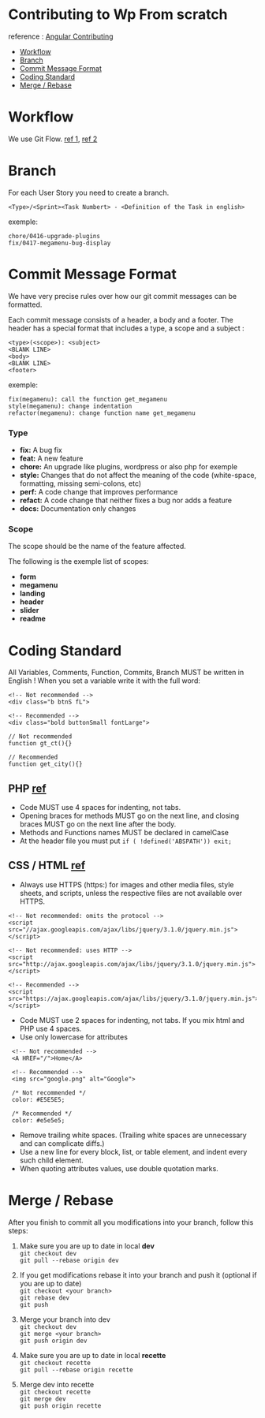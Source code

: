 # Contributing to Wp From scratch
reference : [Angular Contributing](https://github.com/angular/angular/blob/22b96b9/CONTRIBUTING.md)

 - [Workflow](#wk)
 - [Branch](#branch)
 - [Commit Message Format](#cmf)
 - [Coding Standard](#cs)
 - [Merge / Rebase](#mr)


# <a name="wk"></a> Workflow
We use Git Flow. [ref 1](https://www.supinfo.com/articles/single/4192-utiliser-gitflow), [ref 2](https://jp-lambert.me/git-gitflow-et-lint%C3%A9gration-continue-pour-les-nuls-a0b2f0b7c788)


# <a name="branch"></a> Branch
For each User Story you need to create a branch.

```
<Type>/<Sprint><Task Numbert> - <Definition of the Task in english>
```

exemple:

```
chore/0416-upgrade-plugins
fix/0417-megamenu-bug-display
```

# <a name="cmf"></a> Commit Message Format

We have very precise rules over how our git commit messages can be formatted.

Each commit message consists of a header, a body and a footer. The header has a special format that includes a type, a scope and a subject :

```
<type>(<scope>): <subject>
<BLANK LINE>
<body>
<BLANK LINE>
<footer>
```

exemple:

```
fix(megamenu): call the function get_megamenu
style(megamenu): change indentation
refactor(megamenu): change function name get_megamenu
```

### Type

* **fix:** A bug fix
* **feat:** A new feature
* **chore:** An upgrade like plugins, wordpress or also php for exemple
* **style:** Changes that do not affect the meaning of the code (white-space, formatting, missing semi-colons, etc)
* **perf:** A code change that improves performance
* **refact:** A code change that neither fixes a bug nor adds a feature
* **docs:** Documentation only changes

### Scope

The scope should be the name of the feature affected.

The following is the exemple list of scopes:
 * **form**
 * **megamenu**
 * **landing**
 * **header**
 * **slider**
 * **readme**

# <a name="cs"></a> Coding Standard

All Variables, Comments, Function, Commits, Branch MUST be written in English !
When you set a variable write it with the full word:

```
<!-- Not recommended -->
<div class="b btnS fL">

<!-- Recommended -->
<div class="bold buttonSmall fontLarge">

// Not recommended
function gt_ct(){}

// Recommended
function get_city(){}
```

## PHP [ref](https://www.php-fig.org/psr/psr-2/)

 * Code MUST use 4 spaces for indenting, not tabs.
 * Opening braces for methods MUST go on the next line, and closing braces MUST go on the next line after the body.
 * Methods and Functions names MUST be declared in camelCase
 * At the header file you must put ```if ( !defined('ABSPATH')) exit;```

## CSS / HTML [ref](https://google.github.io/styleguide/htmlcssguide.html)

 * Always use HTTPS (https:) for images and other media files, style sheets, and scripts, unless the respective files are not available over HTTPS.
  ```
  <!-- Not recommended: omits the protocol -->
  <script src="//ajax.googleapis.com/ajax/libs/jquery/3.1.0/jquery.min.js"></script>

  <!-- Not recommended: uses HTTP -->
  <script src="http://ajax.googleapis.com/ajax/libs/jquery/3.1.0/jquery.min.js"></script>

  <!-- Recommended -->
  <script src="https://ajax.googleapis.com/ajax/libs/jquery/3.1.0/jquery.min.js"></script>
  ```
 * Code MUST use 2 spaces for indenting, not tabs. If you mix html and PHP use 4 spaces.
 * Use only lowercase for attributes
 ```
  <!-- Not recommended -->
  <A HREF="/">Home</A>

  <!-- Recommended -->
  <img src="google.png" alt="Google">

  /* Not recommended */
  color: #E5E5E5;

  /* Recommended */
  color: #e5e5e5;
 ```
 * Remove trailing white spaces. (Trailing white spaces are unnecessary and can complicate diffs.)
 * Use a new line for every block, list, or table element, and indent every such child element.
 * When quoting attributes values, use double quotation marks.

# <a name="mr"></a> Merge / Rebase

After you finish to commit all you modifications into your branch, follow this steps:

  1. Make sure you are up to date in local **dev**
  <br> ```git checkout dev```
  <br> ```git pull --rebase origin dev```

  2. If you get modifications rebase it into your branch and push it (optional if you are up to date)
  <br> ```git checkout <your branch>```
  <br> ```git rebase dev```
  <br> ```git push```

  3. Merge your branch into dev
  <br> ```git checkout dev```
  <br> ```git merge <your branch>```
  <br> ```git push origin dev```

  1. Make sure you are up to date in local **recette**
  <br> ```git checkout recette```
  <br> ```git pull --rebase origin recette```

  4. Merge dev into recette
  <br> ```git checkout recette```
  <br> ```git merge dev```
  <br> ```git push origin recette```